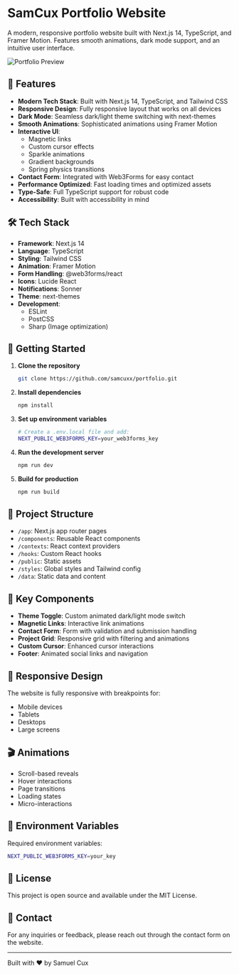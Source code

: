 # SamCux Portfolio Website

A modern, responsive portfolio website built with Next.js 14, TypeScript, and Framer Motion. Features smooth animations, dark mode support, and an intuitive user interface.

![Portfolio Preview](public/og.jpg)

## 🚀 Features

- **Modern Tech Stack**: Built with Next.js 14, TypeScript, and Tailwind CSS
- **Responsive Design**: Fully responsive layout that works on all devices
- **Dark Mode**: Seamless dark/light theme switching with next-themes
- **Smooth Animations**: Sophisticated animations using Framer Motion
- **Interactive UI**: 
  - Magnetic links
  - Custom cursor effects
  - Sparkle animations
  - Gradient backgrounds
  - Spring physics transitions
- **Contact Form**: Integrated with Web3Forms for easy contact
- **Performance Optimized**: Fast loading times and optimized assets
- **Type-Safe**: Full TypeScript support for robust code
- **Accessibility**: Built with accessibility in mind

## 🛠️ Tech Stack

- **Framework**: Next.js 14
- **Language**: TypeScript
- **Styling**: Tailwind CSS
- **Animation**: Framer Motion
- **Form Handling**: @web3forms/react
- **Icons**: Lucide React
- **Notifications**: Sonner
- **Theme**: next-themes
- **Development**:
  - ESLint
  - PostCSS
  - Sharp (Image optimization)

## 🚦 Getting Started

1. **Clone the repository**
   ```bash
   git clone https://github.com/samcuxx/portfolio.git
   ```

2. **Install dependencies**
   ```bash
   npm install
   ```

3. **Set up environment variables**
   ```bash
   # Create a .env.local file and add:
   NEXT_PUBLIC_WEB3FORMS_KEY=your_web3forms_key
   ```

4. **Run the development server**
   ```bash
   npm run dev
   ```

5. **Build for production**
   ```bash
   npm run build
   ```

## 🎨 Project Structure

- `/app`: Next.js app router pages
- `/components`: Reusable React components
- `/contexts`: React context providers
- `/hooks`: Custom React hooks
- `/public`: Static assets
- `/styles`: Global styles and Tailwind config
- `/data`: Static data and content

## 🎯 Key Components

- **Theme Toggle**: Custom animated dark/light mode switch
- **Magnetic Links**: Interactive link animations
- **Contact Form**: Form with validation and submission handling
- **Project Grid**: Responsive grid with filtering and animations
- **Custom Cursor**: Enhanced cursor interactions
- **Footer**: Animated social links and navigation

## 📱 Responsive Design

The website is fully responsive with breakpoints for:
- Mobile devices
- Tablets
- Desktops
- Large screens

## 🎬 Animations

- Scroll-based reveals
- Hover interactions
- Page transitions
- Loading states
- Micro-interactions

## 🔑 Environment Variables

Required environment variables:
```bash
NEXT_PUBLIC_WEB3FORMS_KEY=your_key
```

## 📝 License

This project is open source and available under the MIT License.

## 🤝 Contact

For any inquiries or feedback, please reach out through the contact form on the website.

---
Built with ❤️ by Samuel Cux
